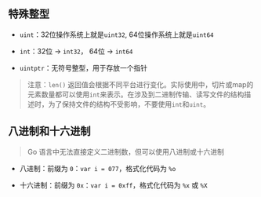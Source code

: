 ## 特殊整型

+ `uint`：32位操作系统上就是`uint32`, 64位操作系统上就是`uint64`

+ `int`：32位 -> `int32`， 64位 -> `int64`

+ `uintptr`：无符号整型，用于存放一个指针

> 注意：`len()` 返回值会根据不同平台进行变化。实际使用中，切片或map的元素数量都可以使用`int`来表示。在涉及到二进制传输、读写文件的结构描述时，为了保持文件的结构不受影响，不要使用`int`和`uint`。

## 八进制和十六进制

> Go 语言中无法直接定义二进制数，但可以使用八进制或十六进制

+ 八进制：前缀为 `0`：`var i = 077`，格式化代码为 `%o`

+ 十六进制：前缀为 `0x`：`var i = 0xff`，格式化代码为 `%x` 或 `%X`
